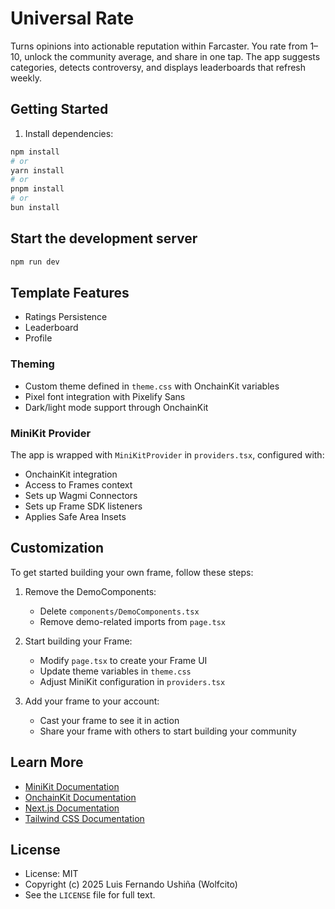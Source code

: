 # Universal Rate

Turns opinions into actionable reputation within Farcaster. You rate from 1–10, unlock the community average, and share in one tap. The app suggests categories, detects controversy, and displays leaderboards that refresh weekly.

## Getting Started

1. Install dependencies:
```bash
npm install
# or
yarn install
# or
pnpm install
# or
bun install
```

## Start the development server
```bash
npm run dev
```

## Template Features

- Ratings Persistence 
- Leaderboard
- Profile

### Theming
- Custom theme defined in `theme.css` with OnchainKit variables
- Pixel font integration with Pixelify Sans
- Dark/light mode support through OnchainKit

### MiniKit Provider
The app is wrapped with `MiniKitProvider` in `providers.tsx`, configured with:
- OnchainKit integration
- Access to Frames context
- Sets up Wagmi Connectors
- Sets up Frame SDK listeners
- Applies Safe Area Insets

## Customization

To get started building your own frame, follow these steps:

1. Remove the DemoComponents:
   - Delete `components/DemoComponents.tsx`
   - Remove demo-related imports from `page.tsx`

2. Start building your Frame:
   - Modify `page.tsx` to create your Frame UI
   - Update theme variables in `theme.css`
   - Adjust MiniKit configuration in `providers.tsx`

3. Add your frame to your account:
   - Cast your frame to see it in action
   - Share your frame with others to start building your community

## Learn More

- [MiniKit Documentation](https://docs.base.org/builderkits/minikit/overview)
- [OnchainKit Documentation](https://docs.base.org/builderkits/onchainkit/getting-started)
- [Next.js Documentation](https://nextjs.org/docs)
- [Tailwind CSS Documentation](https://tailwindcss.com/docs)

## License

- License: MIT
- Copyright (c) 2025 Luis Fernando Ushiña (Wolfcito)
- See the `LICENSE` file for full text.

